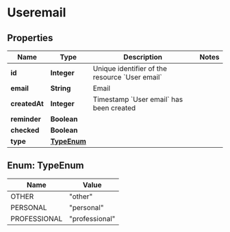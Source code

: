 

# Useremail


## Properties

| Name | Type | Description | Notes |
|------------ | ------------- | ------------- | -------------|
|**id** | **Integer** | Unique identifier of the resource &#x60;User email&#x60; |  |
|**email** | **String** | Email |  |
|**createdAt** | **Integer** | Timestamp &#x60;User email&#x60; has been created |  |
|**reminder** | **Boolean** |  |  |
|**checked** | **Boolean** |  |  |
|**type** | [**TypeEnum**](#TypeEnum) |  |  |



## Enum: TypeEnum

| Name | Value |
|---- | -----|
| OTHER | &quot;other&quot; |
| PERSONAL | &quot;personal&quot; |
| PROFESSIONAL | &quot;professional&quot; |



